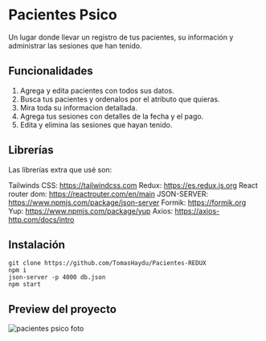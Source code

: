 # Pacientes Psico

Un lugar donde llevar un registro de tus pacientes, su información y administrar las sesiones que han tenido.

## Funcionalidades
1. Agrega y edita pacientes con todos sus datos.
2. Busca tus pacientes y ordenalos por el atributo que quieras.
3. Mira toda su informacion detallada.
4. Agrega tus sesiones con detalles de la fecha y el pago.
5. Edita y elimina las sesiones que hayan tenido.

## Librerías
Las librerías extra que usé son:

Tailwinds CSS: https://tailwindcss.com
Redux: https://es.redux.js.org
React router dom: https://reactrouter.com/en/main
JSON-SERVER: https://www.npmjs.com/package/json-server
Formik: https://formik.org
Yup: https://www.npmjs.com/package/yup
Axios: https://axios-http.com/docs/intro

## Instalación

	git clone https://github.com/TomasHaydu/Pacientes-REDUX
	npm i
	json-server -p 4000 db.json
	npm start

## Preview del proyecto

![pacientes psico foto](https://user-images.githubusercontent.com/103974880/218336309-7c77c204-eb71-4a2d-8943-5848e922625b.png)
